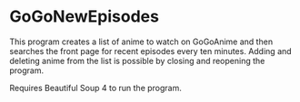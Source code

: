 # GoGoNewEpisodes
This program creates a list of anime to watch on GoGoAnime and then searches the front page for recent episodes every ten minutes. Adding and deleting anime from the list is possible by closing and reopening the program.

Requires Beautiful Soup 4 to run the program.
